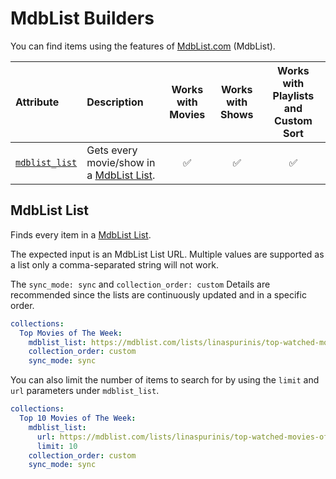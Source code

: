 # MdbList Builders

You can find items using the features of [MdbList.com](https://mdblist.com/) (MdbList).

| Attribute                       | Description                                                               | Works with Movies | Works with Shows | Works with Playlists and Custom Sort |
|:--------------------------------|:--------------------------------------------------------------------------|:-----------------:|:----------------:|:------------------------------------:|
| [`mdblist_list`](#mdblist-list) | Gets every movie/show in a [MdbList List](https://mdblist.com/toplists/). |      &#9989;      |     &#9989;      |               &#9989;                |

## MdbList List

Finds every item in a [MdbList List](https://mdblist.com/toplists/).

The expected input is an MdbList List URL. Multiple values are supported as a list only a comma-separated string will not work.

The `sync_mode: sync` and `collection_order: custom` Details are recommended since the lists are continuously updated and in a specific order.

```yaml
collections:
  Top Movies of The Week:
    mdblist_list: https://mdblist.com/lists/linaspurinis/top-watched-movies-of-the-week
    collection_order: custom
    sync_mode: sync
```
You can also limit the number of items to search for by using the `limit` and `url` parameters under `mdblist_list`.

```yaml
collections:
  Top 10 Movies of The Week:
    mdblist_list: 
      url: https://mdblist.com/lists/linaspurinis/top-watched-movies-of-the-week
      limit: 10
    collection_order: custom
    sync_mode: sync
```